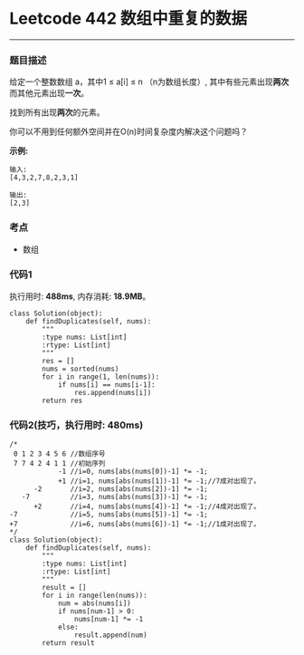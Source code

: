 # Leetcode 442 数组中重复的数据
***
### 题目描述
给定一个整数数组 a，其中1 ≤ a[i] ≤ n （n为数组长度）, 其中有些元素出现**两次**而其他元素出现**一次**。

找到所有出现**两次**的元素。

你可以不用到任何额外空间并在O(n)时间复杂度内解决这个问题吗？

**示例:**  

	输入:
	[4,3,2,7,8,2,3,1]

	输出:
	[2,3]
	

### 考点

* 数组


### 代码1
执行用时: **488ms**, 内存消耗: **18.9MB**。


```
class Solution(object):
    def findDuplicates(self, nums):
        """
        :type nums: List[int]
        :rtype: List[int]
        """
        res = []
        nums = sorted(nums)
        for i in range(1, len(nums)):
            if nums[i] == nums[i-1]:
                res.append(nums[i])
        return res
```

### 代码2(技巧，执行用时: 480ms)
```
/*
 0 1 2 3 4 5 6 //数组序号
 7 7 4 2 4 1 1 //初始序列
            -1 //i=0, nums[abs(nums[0])-1] *= -1;
            +1 //i=1, nums[abs(nums[1])-1] *= -1;//7成对出现了。
      -2       //i=2, nums[abs(nums[2])-1] *= -1;
   -7          //i=3, nums[abs(nums[3])-1] *= -1;
      +2       //i=4, nums[abs(nums[4])-1] *= -1;//4成对出现了。
-7             //i=5, nums[abs(nums[5])-1] *= -1;
+7             //i=6, nums[abs(nums[6])-1] *= -1;//1成对出现了。
*/
class Solution(object):
    def findDuplicates(self, nums):
        """
        :type nums: List[int]
        :rtype: List[int]
        """
        result = []
        for i in range(len(nums)):
            num = abs(nums[i])
            if nums[num-1] > 0:
                nums[num-1] *= -1
            else:
                result.append(num)
        return result
```

